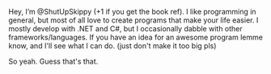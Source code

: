 Hey, I’m @ShutUpSkippy (+1 if you get the book ref). I like programming in general, but most of all love to create programs that make your life easier. 
I mostly develop with .NET and C#, but I occasionally dabble with other frameworks/languages.
If you have an idea for an awesome program lemme know, and I'll see what I can do. (just don't make it too big pls)

So yeah. Guess that's that.
